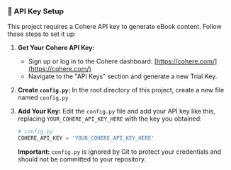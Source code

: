 ### 🔑 API Key Setup

This project requires a Cohere API key to generate eBook content. Follow these steps to set it up:

1.  **Get Your Cohere API Key:**
    * Sign up or log in to the Cohere dashboard: [https://cohere.com/](https://cohere.com/)
    * Navigate to the "API Keys" section and generate a new Trial Key.

2.  **Create `config.py`:**
    In the root directory of this project, create a new file named `config.py`.

3.  **Add Your Key:**
    Edit the `config.py` file and add your API key like this, replacing `YOUR_COHERE_API_KEY_HERE` with the key you obtained:

    ```python
    # config.py
    COHERE_API_KEY = 'YOUR_COHERE_API_KEY_HERE'
    ```
    **Important:** `config.py` is ignored by Git to protect your credentials and should not be committed to your repository.

